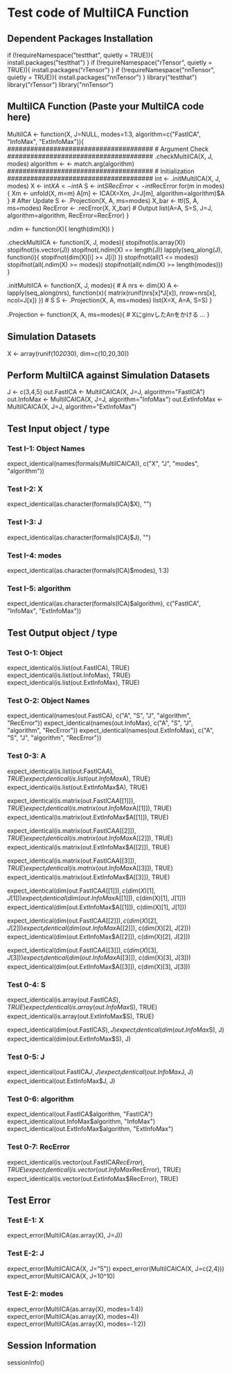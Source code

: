 # Test code of MultiICA Function
## Dependent Packages Installation
if (!requireNamespace("testthat", quietly = TRUE)){
    install.packages("testthat")
}
if (!requireNamespace("rTensor", quietly = TRUE)){
    install.packages("rTensor")
}
if (!requireNamespace("nnTensor", quietly = TRUE)){
    install.packages("nnTensor")
}
library("testthat")
library("rTensor")
library("nnTensor")

## MultiICA Function (Paste your MultiICA code here)

MultiICA <- function(X, J=NULL, modes=1:3, algorithm=c("FastICA", "InfoMax", "ExtInfoMax")){
    ######################################
    # Argument Check
    ######################################
    .checkMultiICA(X, J, modes)
    algorithm <- <- match.arg(algorithm)
    ######################################
    # Initialization
    ######################################
    int <- .initMultiICA(X, J, modes)
    X <- int$X
    A <- int$A
    S <- int$S
    RecError <- int$RecError
    for(m in modes){
        Xm <- unfold(X, m=m)
        A[m] <- ICA(X=Xm, J=J[m], algorithm=algorithm)$A
    }
    # After Update
    S <- .Projection(X, A, ms=modes)
    X_bar <- ttl(S, A, ms=modes)
    RecError <- .recError(X, X_bar)
	# Output
    list(A=A, S=S, J=J, algorithm=algorithm, RecError=RecError)
}

.ndim <- function(X){
    length(dim(X))
}

.checkMultiICA <- function(X, J, modes){
    stopifnot(is.array(X))
    stopifnot(is.vector(J))
    stopifnot(.ndim(X) == length(J))
    lapply(seq_along(J), function(i){
        stopifnot(dim(X)[i] >= J[i])
    })
    stopifnot(all(1 <= modes))
    stopifnot(all(.ndim(X) >= modes))
    stopifnot(all(.ndim(X) >= length(modes)))
}

.initMultiICA <- function(X, J, modes){
	# A
	nrs <- dim(X)
	A <- lapply(seq_along(nrs), function(x){
        matrix(runif(nrs[x]*J[x]), nrow=nrs[x], ncol=J[x])
    })
    # S
	S <- .Projection(X,  A, ms=modes)
	list(X=X, A=A, S=S)
}

.Projection <- function(X, A, ms=modes){
    # XにginvしたAnをかける
    ...
}

## Simulation Datasets
X <- array(runif(10*20*30), dim=c(10,20,30))

## Perform MultiICA against Simulation Datasets
J <- c(3,4,5)
out.FastICA <- MultiICAICA(X, J=J, algorithm="FastICA")
out.InfoMax <- MultiICAICA(X, J=J, algorithm="InfoMax")
out.ExtInfoMax <- MultiICAICA(X, J=J, algorithm="ExtInfoMax")

## Test Input object / type
### Test I-1: Object Names
expect_identical(names(formals(MultiICAICA)), c("X", "J", "modes", "algorithm"))
### Test I-2: X
expect_identical(as.character(formals(ICA)$X), "")
### Test I-3: J
expect_identical(as.character(formals(ICA)$J), "")
### Test I-4: modes
expect_identical(as.character(formals(ICA)$modes), 1:3)
### Test I-5: algorithm
expect_identical(as.character(formals(ICA)$algorithm), c("FastICA", "InfoMax", "ExtInfoMax"))

## Test Output object / type
### Test O-1: Object
expect_identical(is.list(out.FastICA), TRUE)
expect_identical(is.list(out.InfoMax), TRUE)
expect_identical(is.list(out.ExtInfoMax), TRUE)

### Test O-2: Object Names
expect_identical(names(out.FastICA),
c("A", "S", "J", "algorithm", "RecError"))
expect_identical(names(out.InfoMax),
c("A", "S", "J", "algorithm", "RecError"))
expect_identical(names(out.ExtInfoMax),
c("A", "S", "J", "algorithm", "RecError"))

### Test 0-3: A
expect_identical(is.list(out.FastICA$A), TRUE)
expect_identical(is.list(out.InfoMax$A), TRUE)
expect_identical(is.list(out.ExtInfoMax$A), TRUE)

expect_identical(is.matrix(out.FastICA$A[[1]]), TRUE)
expect_identical(is.matrix(out.InfoMax$A[[1]]), TRUE)
expect_identical(is.matrix(out.ExtInfoMax$A[[1]]), TRUE)

expect_identical(is.matrix(out.FastICA$A[[2]]), TRUE)
expect_identical(is.matrix(out.InfoMax$A[[2]]), TRUE)
expect_identical(is.matrix(out.ExtInfoMax$A[[2]]), TRUE)

expect_identical(is.matrix(out.FastICA$A[[3]]), TRUE)
expect_identical(is.matrix(out.InfoMax$A[[3]]), TRUE)
expect_identical(is.matrix(out.ExtInfoMax$A[[3]]), TRUE)

expect_identical(dim(out.FastICA$A[[1]]), c(dim(X)[1], J[1]))
expect_identical(dim(out.InfoMax$A[[1]]), c(dim(X)[1], J[1]))
expect_identical(dim(out.ExtInfoMax$A[[1]]), c(dim(X)[1], J[1]))

expect_identical(dim(out.FastICA$A[[2]]), c(dim(X)[2], J[2]))
expect_identical(dim(out.InfoMax$A[[2]]), c(dim(X)[2], J[2]))
expect_identical(dim(out.ExtInfoMax$A[[2]]), c(dim(X)[2], J[2]))

expect_identical(dim(out.FastICA$A[[3]]), c(dim(X)[3], J[3]))
expect_identical(dim(out.InfoMax$A[[3]]), c(dim(X)[3], J[3]))
expect_identical(dim(out.ExtInfoMax$A[[3]]), c(dim(X)[3], J[3]))

### Test 0-4: S
expect_identical(is.array(out.FastICA$S), TRUE)
expect_identical(is.array(out.InfoMax$S), TRUE)
expect_identical(is.array(out.ExtInfoMax$S), TRUE)

expect_identical(dim(out.FastICA$S), J)
expect_identical(dim(out.InfoMax$S), J)
expect_identical(dim(out.ExtInfoMax$S), J)

### Test 0-5: J
expect_identical(out.FastICA$J, J)
expect_identical(out.InfoMax$J, J)
expect_identical(out.ExtInfoMax$J, J)

### Test 0-6: algorithm
expect_identical(out.FastICA$algorithm, "FastICA")
expect_identical(out.InfoMax$algorithm, "InfoMax")
expect_identical(out.ExtInfoMax$algorithm, "ExtInfoMax")

### Test 0-7: RecError
expect_identical(is.vector(out.FastICA$RecError), TRUE)
expect_identical(is.vector(out.InfoMax$RecError), TRUE)
expect_identical(is.vector(out.ExtInfoMax$RecError), TRUE)

## Test Error
### Test E-1: X
expect_error(MultiICA(as.array(X), J=J))
### Test E-2: J
expect_error(MultiICAICA(X, J="5"))
expect_error(MultiICAICA(X, J=c(2,4)))
expect_error(MultiICAICA(X, J=10^10)
### Test E-2: modes
expect_error(MultiICA(as.array(X), modes=1:4))
expect_error(MultiICA(as.array(X), modes=4))
expect_error(MultiICA(as.array(X), modes=-1:2))

## Session Information
sessionInfo()
